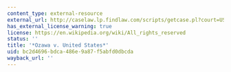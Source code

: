```yaml
---
content_type: external-resource
external_url: http://caselaw.lp.findlaw.com/scripts/getcase.pl?court=US&vol=260&invol=178
has_external_license_warning: true
license: https://en.wikipedia.org/wiki/All_rights_reserved
status: ''
title: '*Ozawa v. United States*'
uid: bc2d4696-bdca-486e-9a87-f5abfd0dbcda
wayback_url: ''
---
```


